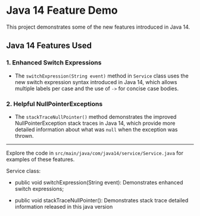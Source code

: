 # Java 14 Feature Demo

This project demonstrates some of the new features introduced in Java 14.

## Java 14 Features Used

### 1. Enhanced Switch Expressions
- The `switchExpression(String event)` method in `Service` class uses the new switch expression syntax introduced in Java 14, which allows multiple labels per case and the use of `->` for concise case bodies.

### 2. Helpful NullPointerExceptions
- The `stackTraceNullPointer()` method demonstrates the improved NullPointerException stack traces in Java 14, which provide more detailed information about what was `null` when the exception was thrown.

---

Explore the code in `src/main/java/com/java14/service/Service.java` for examples of these features.

Service class:
 - public void switchExpression(String event):
Demonstrates enhanced switch expressions;

- public void stackTraceNullPointer():
Demonstrates stack trace detailed information released in this java version
